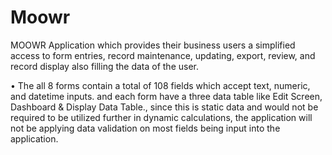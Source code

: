 # Moowr
 MOOWR Application which provides 
 their business users a simplified access to form entries, record maintenance, updating, export, review, 
 and record display also filling the data of the user.

• The all 8 forms contain a total of 108 fields which accept text, numeric, and datetime 
 inputs. and each form have a three data table like Edit Screen, Dashboard & Display Data Table., since 
 this is static data and would not be required to be utilized further in dynamic calculations, 
 the application will not be applying data validation on most fields being input into the application.
